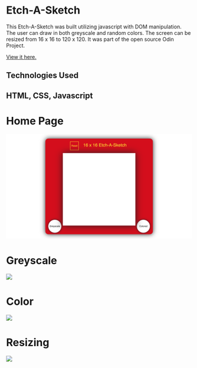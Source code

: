# Etch-A-Sketch

This Etch-A-Sketch was built utilizing javascript with DOM manipulation. The user can draw in both greyscale and random colors.
The screen can be resized from 16 x 16 to 120 x 120. 
It was part of the open source Odin Project. 

<a href="https://ricardo-gonzalez-villegas.github.io/etch-a-sketch/index.html">View it here.</a>

<h2>Technologies Used<h2/>
<p>HTML, CSS, Javascript</p>

<h1>Home Page</h1>

<img src="/img/etch%20a%20sketch.png"/>

<h1>Greyscale</h1>

<img src="/img/grey.gif" />

<h1>Color</h1>

<img src="/img/color.gif" />

<h1>Resizing</h1>

<img src="/img/resize.gif" />
